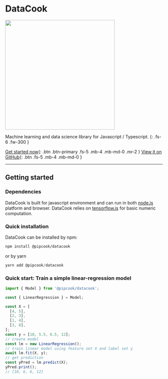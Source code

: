 # DataCook

<img style="width: 350px; max-width: 100%" src="https://img.alicdn.com/imgextra/i4/O1CN01vl5B3J1hJIOG0XT8O_!!6000000004256-2-tps-603-447.png"/>

Machine learning and data science library for Javascript / Typescript.
{: .fs-6 .fw-300 }

[Get started now](#getting-started){: .btn .btn-primary .fs-5 .mb-4 .mb-md-0 .mr-2 } [View it on GitHub](https://github.com/imgcook/datacook){: .btn .fs-5 .mb-4 .mb-md-0 }

---

## Getting started

### Dependencies

DataCook is built for javascript environment and can run in both [node.js](https://nodejs.org/) platform and browser. DataCook relies on [tensorflow.js](https://www.tensorflow.org/js) for basic numeric computation.

### Quick installation

DataCook can be installed by npm:

```bash
npm install @pipcook/datacook
```

or by yarn

```javascript
yarn add @pipcook/datacook
```

### Quick start: Train a simple linear-regression model

```javascript
import { Model } from '@pipcook/datacook';

const { LinearRegression } = Model;

const X = [
  [4, 5],
  [2, 3],
  [1, 4],
  [3, 8],
];
const y = [10, 5.5, 6.5, 12];
// create model
const lm = new LinearRegression();
// train linear model using feature set X and label set y
await lm.fit(X, y);
// get prediction
const yPred = lm.predict(X);
yPred.print();
// [10, 6, 6, 12]
```
